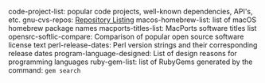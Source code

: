 code-project-list: popular code projects, well-known dependencies, API's, etc.
gnu-cvs-repos: [Repository Listing](http://cvs.savannah.gnu.org/viewvc "viewvc")
macos-homebrew-list: list of macOS homebrew package names
macports-titles-list: MacPorts software titles list
opensrc-softlic-compare: Comparison of popular open source software license text
perl-release-dates: Perl version strings and their corresponding release dates
program-language-designed: List of design reasons for programming languages 
ruby-gem-list: list of RubyGems generated by the command: `gem search`
